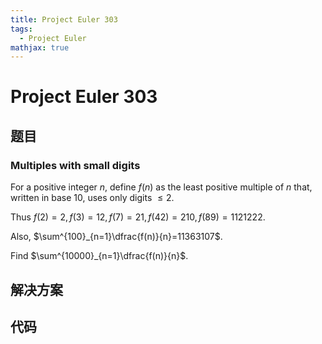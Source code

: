 ```yaml
---
title: Project Euler 303
tags:
  - Project Euler
mathjax: true
---
```

<escape><!-- more --></escape>

# Project Euler 303

## 题目

### Multiples with small digits

For a positive integer $n$, define $f(n)$ as the least positive multiple of $n$ that, written in base $10$, uses only digits $\le 2$.

Thus $f(2)=2, f(3)=12, f(7)=21, f(42)=210, f(89)=1121222$.

Also, $\sum^{100}_{n=1}\dfrac{f(n)}{n}=11363107$.

Find $\sum^{10000}_{n=1}\dfrac{f(n)}{n}$.

## 解决方案

## 代码
